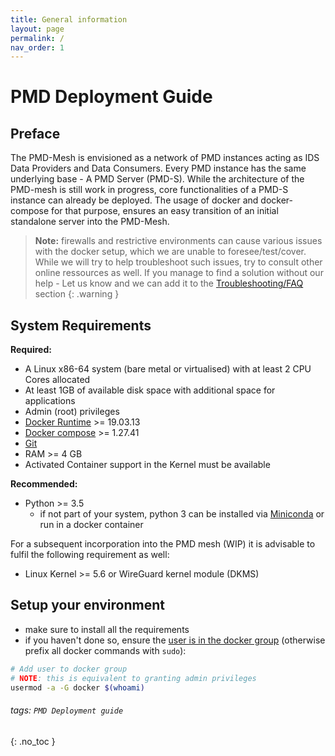 ```yaml
---
title: General information
layout: page
permalink: /
nav_order: 1
---
```


PMD Deployment Guide
===


## Preface
The PMD-Mesh is envisioned as a network of PMD instances acting as IDS Data Providers and Data Consumers. Every PMD instance has the same underlying base - A PMD Server (PMD-S).
While the architecture of the PMD-mesh is still work in progress, core functionalities of a PMD-S instance can already be deployed. The usage of docker and docker-compose for that purpose, ensures an easy transition of an initial standalone server into the PMD-Mesh.

> **Note:** firewalls and restrictive environments can cause various issues with the docker setup, which we are unable to foresee/test/cover. While we will try to help troubleshoot such issues, try to consult other online ressources as well. If you manage to find a solution without our help - Let us know and we can add it to the [Troubleshooting/FAQ](faq.md) section
{: .warning }

## System Requirements
**Required:**
* A Linux x86-64 system (bare metal or virtualised) with at least 2 CPU Cores allocated
* At least 1GB of available disk space with additional space for applications
* Admin (root) privileges
* [Docker Runtime](https://docs.docker.com/engine/install/) >= 19.03.13
* [Docker compose](https://docs.docker.com/compose/install/) >= 1.27.41
* [Git](https://git-scm.com)
* RAM >= 4 GB
* Activated Container support in the Kernel must be available

**Recommended:**
* Python >= 3.5
  - if not part of your system, python 3 can be installed via [Miniconda](https://docs.conda.io/en/latest/miniconda.html) or run in a docker container

For a subsequent incorporation into the PMD mesh (WIP) it is advisable to fulfil the following requirement as well:
* Linux Kernel >= 5.6 or WireGuard kernel module (DKMS)

## Setup your environment
* make sure to install all the requirements
* if you haven't done so, ensure the [user is in the docker group](https://docs.docker.com/engine/install/linux-postinstall/) (otherwise prefix all docker commands with `sudo`):
```bash
# Add user to docker group
# NOTE: this is equivalent to granting admin privileges
usermod -a -G docker $(whoami)
```


###### tags: `PMD Deployment guide`
{: .no_toc }
